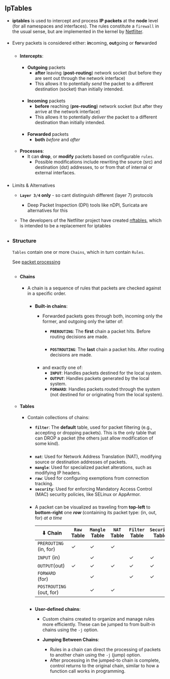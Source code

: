 ## IpTables

- **iptables** is used to intercept and process **IP packets** at the **node** level (for all namespaces and interfaces). The rules constitute a `firewall` in the usual sense, but are implemented in the kernel by [Netfilter](connection_tracking.md).

####
- Every packets is considered either: **in**coming, **out**going or **for**warded



    #####
    - **Intercepts**:

        ####
        - **Outgoing** packets 
            - **after**  leaving (**post-routing**) network socket (but before they are sent out through the network interface)
            - This allows it to potentially *send* the packet to a different destination (socket) than initially intended.

        ####
        - **Incoming** packets 
            - **before** reaching (**pre-routing**) network socket (but after they arrive at the network interface)
            - This allows it to potentially *deliver* the packet to a different destination than initially intended.

        ####
        - **Forwarded** packets 
            - **both** *before* and *after*
    #### 
    - **Processes**: 
        - It can **drop**, or **modify** packets based on configurable `rules`.
            - Possible modifications include rewriting the source (src) and destination (dst) addresses, to or from that of internal or external interfaces.

###
- Limits & Alternatives
    - **`Layer 3/4` only**  - so cant distinguish different (layer 7) protocols
        - Deep Packet Inspection (DPI) tools like nDPI, Suricata are alternatives for this

    - The developers of the Netfilter project have created [nftables](https://en.wikipedia.org/wiki/Nftables), which is intended to be a replacement for iptables
    

##
- ### Structure 
    `Tables` contain one or more `Chains`, which in turn contain `Rules`.

    See [packet processing](https://ww2.coastal.edu/mmurphy2/oer/iptables/introduction/#figure-3)




    ##
    - #### Chains
        - A chain is a sequence of rules that packets are checked against in a specific order.

            #####
            - **Built-in chains**:

                - Forwarded packets goes through both, incoming only the former, and outgoing only the latter of:
                    - **`PREROUTING`**: The **first** chain a packet hits. 
                    Before routing decisions are made.
                    
                    ###
                    - **`POSTROUTING`**: The **last** chain a packet hits. 
                    After routing decisions are made.

                ###
                - and exactly one of:
                    - **`INPUT`**: Handles packets destined for the local system.
                    - **`OUTPUT`**: Handles packets generated by the local system.
                    - **`FORWARD`**: Handles packets routed through the system (not destined for or originating from the local system).

    - #### Tables
        - Contain collections of chains:
 
            - **`filter`**: The **default** table, used for packet filtering (e.g., accepting or dropping packets). This is the only table that can DROP a packet (the others just allow modification of some kind).

            #####
            - **`nat`**: Used for Network Address Translation (NAT), modifying source or destination addresses of packets.
            - **`mangle`**: Used for specialized packet alterations, such as modifying IP headers.
            - **`raw`**: Used for configuring exemptions from connection tracking.
            - **`security`**: Used for enforcing Mandatory Access Control (MAC) security policies, like SELinux or AppArmor.


            ###
           -  A packet can be visualized as traveling from **top-left** to **bottom-right** one **_row_** (containing its packet type: (in, out, for) _at a time_ 

                |&#x2B07; Chain    | `Raw` Table | `Mangle` Table | `NAT` Table | `Filter` Table | `Security` Table |
                |--------------|--------------|-----------|--------------|-----------|----------------|
                | `PREROUTING` (in, for)  | &#x2713;  | &#x2713;        | &#x2713;       |            |                    |
                | `INPUT` (in)      |         | &#x2713;        |         | &#x2713;       | &#x2713;             |
                | `OUTPUT`(out)      | &#x2713;  | &#x2713;        | &#x2713;       | &#x2713;       | &#x2713;             |
                | `FORWARD` (for)     |         | &#x2713;        |         | &#x2713;       | &#x2713;             |
                | `POSTROUTING` (out, for)  |         | &#x2713;        | &#x2713;       |            |                    |



            ##
            - **User-defined chains**:
                - Custom chains created to organize and manage rules more efficiently. These can be jumped to from built-in chains using the `-j` option.

                - **Jumping Between Chains**:
                    - Rules in a chain can direct the processing of packets to another chain using the `-j` (jump) option.
                    - After processing in the jumped-to chain is complete, control returns to the original chain, similar to how a function call works in programming.
